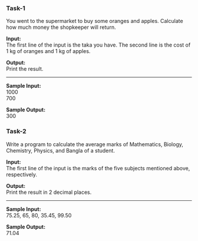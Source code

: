 ### Task-1

You went to the supermarket to buy some oranges and apples. Calculate how much money the shopkeeper will return.

**Input:**
</br>
The first line of the input is the taka you have.
The second line is the cost of 1 kg of oranges and 1 kg of apples.

**Output:**
</br>
Print the result.

---

**Sample Input:**
</br>
1000
</br>
700

**Sample Output:**
</br>
300


### Task-2

Write a program to calculate the average marks of Mathematics, Biology, Chemistry, Physics, and Bangla of a student.

**Input:**
</br>
The first line of the input is the marks of the five subjects mentioned above, respectively.

**Output:**
</br>
Print the result in 2 decimal places.

---

**Sample Input:**
</br>
75.25, 65, 80, 35.45, 99.50

**Sample Output:**
</br>
71.04




